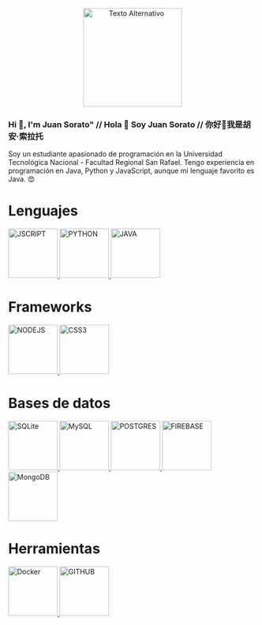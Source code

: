 <div align="center">
  <img src="https://media.giphy.com/media/bGgsc5mWoryfgKBx1u/giphy.gif" width="200" alt="Texto Alternativo">
</div>

### Hi 👋, I'm Juan Sorato" // Hola 👋 Soy Juan Sorato // 你好👋我是胡安·索拉托

Soy un estudiante apasionado de programación en la Universidad Tecnológica Nacional - Facultad Regional San Rafael. Tengo experiencia en programación en Java, Python y JavaScript, aunque mi lenguaje favorito es Java. 😍

<h1> Lenguajes </h1>
<a href="https://lenguajejs.com/javascript/" target="_blank" rel="noreferrer">
            <img src="https://cdn.icon-icons.com/icons2/2107/PNG/512/file_type_js_official_icon_130509.png" alt="JSCRIPT" width="100" height="100"/>
        </a>
        <a href="https://www.python.org/" target="_blank" rel="noreferrer">
            <img src="https://cdn.icon-icons.com/icons2/1381/PNG/512/python_94570.png" alt="PYTHON" width="100" height="100"/>
        </a>
         <a href="https://www.java.com/es/" target="_blank" rel="noreferrer">
            <img src="https://cdn.icon-icons.com/icons2/2415/PNG/512/java_original_wordmark_logo_icon_146459.png" alt="JAVA" width="100" height="100"/>
        </a>
    <h1>Frameworks</h1>
    <a href="https://lenguajejs.com/javascript/" target="_blank" rel="noreferrer">
            <img src="https://cdn.icon-icons.com/icons2/2415/PNG/512/nodejs_plain_logo_icon_146409.png" alt="NODEJS" width="100" height="100"/>
        </a>
        <a href="https://lenguajejs.com/javascript/" target="_blank" rel="noreferrer">
            <img src="https://cdn.icon-icons.com/icons2/844/PNG/512/CSS3_icon-icons.com_67069.png" alt="CSS3" width="100" height="100"/>
        </a>
      <h1>Bases de datos</h1>
      <a href="https://lenguajejs.com/javascript/" target="_blank" rel="noreferrer">
            <img src="https://cdn.icon-icons.com/icons2/2699/PNG/512/sqlite_logo_icon_169724.png" alt="SQLite" width="100" height="100"/>
        </a>
        <a href="https://lenguajejs.com/javascript/" target="_blank" rel="noreferrer">
            <img src="https://cdn.icon-icons.com/icons2/2415/PNG/512/mysql_original_wordmark_logo_icon_146417.png" alt="MySQL" width="100" height="100"/>
        </a>
        <a href="https://lenguajejs.com/javascript/" target="_blank" rel="noreferrer">
            <img src="https://cdn.icon-icons.com/icons2/2667/PNG/512/folder_postgres_icon_161286.png" alt="POSTGRES" width="100" height="100"/>
        </a>
        <a href="https://lenguajejs.com/javascript/" target="_blank" rel="noreferrer">
            <img src="https://cdn.icon-icons.com/icons2/2699/PNG/512/firebase_logo_icon_171157.png" alt="FIREBASE" width="100" height="100"/>
        </a>
         <a href="https://lenguajejs.com/javascript/" target="_blank" rel="noreferrer">
            <img src="https://cdn.icon-icons.com/icons2/2415/PNG/512/mongodb_original_wordmark_logo_icon_146425.png" alt="MongoDB" width="100" height="100"/>
        </a>
        <h1> Herramientas</h1>
   <a href="https://lenguajejs.com/javascript/" target="_blank" rel="noreferrer">
            <img src="https://cdn.icon-icons.com/icons2/2415/PNG/512/docker_original_wordmark_logo_icon_146557.png" alt="Docker" width="100" height="100"/>
        </a>
<a href="https://lenguajejs.com/javascript/" target="_blank" rel="noreferrer">
            <img src="https://cdn.icon-icons.com/icons2/1996/PNG/512/code_development_github_open_source_programming_source_icon_123274.png" alt="GITHUB" width="100" height="100"/>
        </a>
